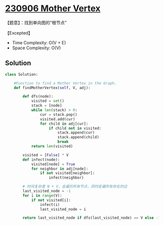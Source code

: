# [230906 Mother Vertex](https://practice.geeksforgeeks.org/problems/mother-vertex/1)

【题意】：找到单向图的“根节点”

【Excepted】

- Time Complexity: O(V + E)
- Space Complexity: O(V)

## Solution

```py
class Solution:

    #Function to find a Mother Vertex in the Graph.
    def findMotherVertex(self, V, adj):

        def dfs(node):
            visited = set()
            stack = [node]
            while len(stack) > 0:
                cur = stack.pop()
                visited.add(cur)
                for child in adj[cur]:
                    if child not in visited:
                        stack.append(cur)
                        stack.append(child)
                        break
            return len(visited)

        visited = [False] * V
        def infect(node):
            visited[node] = True
            for neighbor in adj[node]:
                if not visited[neighbor]:
                    infect(neighbor)

        # 时间复杂度 N + V，会遍历所有节点，同时走遍所有存在的边
        last_visited_node = -1
        for i in range(V):
            if not visited[i]:
                infect(i)
                last_visited_node = i

        return last_visited_node if dfs(last_visited_node) == V else -1
```
